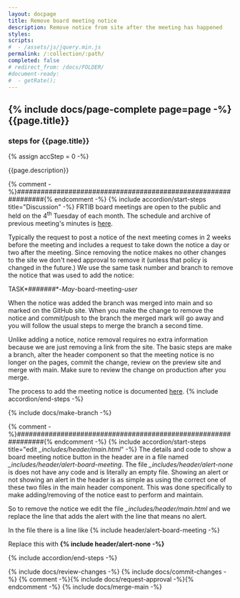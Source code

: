 ```yaml
---
layout: docpage
title: Remove board meeting notice
description: Remove notice from site after the meeting has happened
styles:
scripts:
#  - /assets/js/jquery.min.js
permalink: /:collection/:path/
completed: false
# redirect_from: /docs/FOLDER/
#document-ready:
#  - getRate();
---
```


## {% include docs/page-complete page=page -%}{{page.title}}

<h3 class="usa-sr-only">steps for {{page.title}}</h3>
{% assign accStep = 0 -%}

{{page.description}}

{% comment -%}###############################################################{% endcomment -%}
{% include accordion/start-steps title="Discussion" -%}
FRTIB board meetings are open to the public and held on the 4<sup>th</sup> Tuesday of each month.  The schedule and archive of previous meeting's minutes is [here]({{site.baseurl}}/meeting-minutes/).

Typically the request to post a notice of the next meeting comes in 2 weeks before the meeting and includes a request to take down the notice a day or two after the meeting.  Since removing the notice makes no other changes to the site we don't need approval to remove it (unless that policy is changed in the future.) We use the same task number and branch to remove the notice that was used to add the notice:

TASK*#######*-*May*-board-meeting-*user*

When the notice was added the branch was merged into main and so marked on the GitHub site.  When you make the change to remove the notice and commit/push to the branch the merged mark will go away and you will follow the usual steps to merge the branch a second time.

Unlike adding a notice, notice removal requires no extra information because we are just removing a link from the site. The basic steps are make a branch, alter the header component so that the meeting notice is no longer on the pages, commit the change, review on the preview site and merge with main.  Make sure to review the change on production after you merge.

The process to add the meeting notice is documented [here]({{site.baseurl}}/docs/Board/notice-add/).
{% include accordion/end-steps -%}


{% include docs/make-branch -%}


{% comment -%}###############################################################{% endcomment -%}
{% include accordion/start-steps title="edit <i>_includes/header/main.html</i>" -%}
The details and code to show a board meeting notice button in the header are in a file named *_includes/header/alert-board-meeting*.  The file *_includes/header/alert-none* is does not have any code and is literally an empty file.  Showing an alert or not showing an alert in the header is as simple as using the correct one of these two files in the main header component.  This was done specifically to make adding/removing of the notice east to perform and maintain.

So to remove the notice we edit the file *_includes/header/main.html* and we replace the line that adds the alert with the line that means no alert.

In the file there is a line like {&#37; include header/alert-board-meeting -&#37;}

Replace this with **{&#37; include header/alert-none -&#37;}**

{% include accordion/end-steps -%}


{% include docs/review-changes -%}
{% include docs/commit-changes -%}
{% comment -%}{% include docs/request-approval -%}{% endcomment -%}
{% include docs/merge-main -%}
